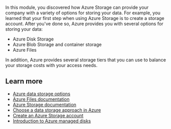 In this module, you discovered how Azure Storage can provide your company with a variety of options for storing your data. For example, you learned that your first step when using Azure Storage is to create a storage account. After you've done so, Azure provides you with several options for storing your data:

- Azure Disk Storage
- Azure Blob Storage and container storage
- Azure Files

In addition, Azure provides several storage tiers that you can use to balance your storage costs with your access needs.

## Learn more

- [Azure data storage options](https://docs.microsoft.com/learn/modules/intro-to-data-in-azure/?azure-portal=true)
- [Azure Files documentation](https://docs.microsoft.com/azure/storage/files/?azure-portal=true)
- [Azure Storage documentation](https://docs.microsoft.com/azure/storage/?azure-portal=true)
- [Choose a data storage approach in Azure](https://docs.microsoft.com/learn/modules/choose-storage-approach-in-azure/?azure-portal=true)
- [Create an Azure Storage account](https://docs.microsoft.com/learn/modules/create-azure-storage-account/?azure-portal=true)
- [Introduction to Azure managed disks](https://docs.microsoft.com/azure/virtual-machines/windows/managed-disks-overview?azure-portal=true)
